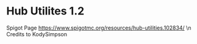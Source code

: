 # Hub Utilites 1.2

Spigot Page https://www.spigotmc.org/resources/hub-utilities.102834/ \n
Credits to KodySimpson
